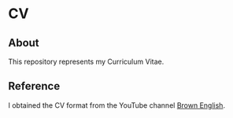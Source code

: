 # CV

## About

This repository represents my Curriculum Vitae.

## Reference

I obtained the CV format from the YouTube channel [Brown English](https://www.youtube.com/watch?v=I9dNcNVx1Gg).
